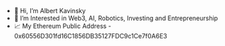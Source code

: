 - 👋 Hi, I’m Albert Kavinsky
- 👀 I’m Interested in Web3, AI, Robotics, Investing and Entrepreneurship
- 📈 My Ethereum Public Address - 0x60556D301fd16C1856DB35127FDC9c1Ce7f0A6E3
